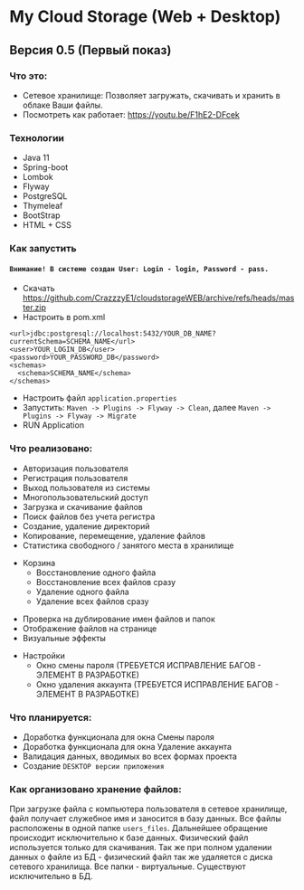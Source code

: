 # My Cloud Storage (Web + Desktop)

## Версия 0.5 (Первый показ)

### Что это:
- Сетевое хранилище: Позволяет загружать, скачивать и хранить в облаке Ваши файлы.
- Посмотреть как работает: https://youtu.be/F1hE2-DFcek

### Технологии
- Java 11 
- Spring-boot 
- Lombok
- Flyway 
- PostgreSQL 
- Thymeleaf
- BootStrap
- HTML + CSS

### Как запустить
#### `Внимание! В системе создан User: Login - login, Password - pass.`
- Скачать https://github.com/CrazzzyE1/cloudstorageWEB/archive/refs/heads/master.zip
- Настроить в pom.xml
```
<url>jdbc:postgresql://localhost:5432/YOUR_DB_NAME?currentSchema=SCHEMA_NAME</url>
<user>YOUR_LOGIN_DB</user>
<password>YOUR_PASSWORD_DB</password>
<schemas>
  <schema>SCHEMA_NAME</schema>
</schemas>
```
- Настроить файл `application.properties`
- Запустить: `Maven -> Plugins -> Flyway -> Clean`, далее `Maven -> Plugins -> Flyway -> Migrate`
- RUN Application

### Что реализовано:
- Авторизация пользователя
- Регистрация пользователя
- Выход пользователя из системы
- Многопользовательский доступ
- Загрузка и скачивание файлов
- Поиск файлов без учета регистра
- Создание, удаление директорий
- Копирование, перемещение, удаление файлов
- Статистика свободного / занятого места в хранилище
+ Корзина
  - Восстановление одного файла
  - Восстановление всех файлов сразу
  - Удаление одного файла
  - Удаление всех файлов сразу
- Проверка на дублирование имен файлов и папок
- Отображение файлов на странице
- Визуальные эффекты
+ Настройки
  - Окно смены пароля      (ТРЕБУЕТСЯ ИСПРАВЛЕНИЕ БАГОВ - ЭЛЕМЕНТ В РАЗРАБОТКЕ)
  - Окно удаления аккаунта (ТРЕБУЕТСЯ ИСПРАВЛЕНИЕ БАГОВ - ЭЛЕМЕНТ В РАЗРАБОТКЕ)
  
### Что планируется:
- Доработка функционала для окна Смены пароля
- Доработка функционала для окна Удаление аккаунта
- Валидация данных, вводимых во всех формах проекта
- Создание `DESKTOP версии приложения`

### Как организовано хранение файлов:
При загрузке файла с компьютера пользователя в сетевое хранилище, файл получает служебное имя и заносится в базу данных.
Все файлы расположены в одной папке `users_files`.
Дальнейшее обращение происходит исключительно к базе данных. 
Физический файл используется только для скачивания.
Так же при полном удалении данных о файле из БД - физический файл так же удаляется с диска сетевого хранилища.
Все папки - виртуальные. Существуют исключительно в БД.

